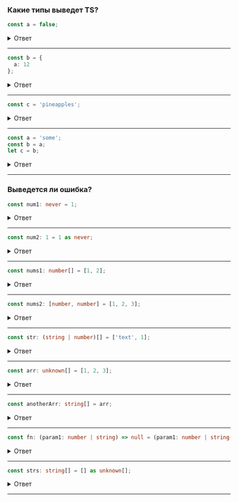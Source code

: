 ### Какие типы выведет TS?

```typescript
const a = false;
```

<details><summary>Ответ</summary>

Тип переменной `a` будет выведен как `false`.

</details>
<hr />

```typescript
const b = {
  a: 12
};
```

<details><summary>Ответ</summary>

Тип переменной `b` будет выведен как объект с одним свойством `a`, имеющим тип `number`.

</details>
<hr />

```typescript
const c = 'pineapples';
```

<details><summary>Ответ</summary>

Тип переменной `c` будет выведен как `pineapples`.

</details>
<hr />

```typescript
const a = 'some';
const b = a;
let c = b;
```

<details><summary>Ответ</summary>

Тип переменной `b` будет `some`, так как она присваивается значению переменной `a`, которая имеет тип const `string`. Тип переменной `с` будет выведен как `string`.

</details>
<hr />

### Выведется ли ошибка?

```typescript
const num1: never = 1;
```

<details><summary>Ответ</summary>

Здесь будет ошибка, так как тип `never` представляет недостижимое значение, и нельзя присвоить ему значение типа `number`.

</details>
<hr />

```typescript
const num2: 1 = 1 as never;
```

<details><summary>Ответ</summary>

Здесь не будет ошибки, так как тип `1` представляет конкретное значение `1`, и приведение типа `never` к `1` является допустимым.

</details>
<hr />

```typescript
const nums1: number[] = [1, 2];
```

<details><summary>Ответ</summary>

Здесь не будет ошибки, так как переменная `nums1` объявлена как массив чисел(кортеж) (`number[]`), и ей присваивается массив `[1, 2]`, состоящий из чисел.

</details>
<hr />

```typescript
const nums2: [number, number] = [1, 2, 3];
```

<details><summary>Ответ</summary>

Здесь будет ошибка, так как переменная `nums2` объявлена как кортеж с двумя элементами (`[number, number]`), но ей присваивается массив `[1, 2, 3]`, содержащий три элемента.

</details>
<hr />

```typescript
const str: (string | number)[] = ['text', 1];
```

<details><summary>Ответ</summary>

Здесь не будет ошибки, так как переменная `str` объявлена как массив, содержащий элементы типа `string` или `number`, и ей присваивается массив `["text", 1]`, который соответствует этому типу.

</details>
<hr />

```typescript
const arr: unknown[] = [1, 2, 3];
```

<details><summary>Ответ</summary>

Здесь не будет ошибки, так как переменная `arr` объявлена как массив, содержащий элементы неизвестного типа (`unknown`), и ей присваивается массив `[1, 2, 3]`, который может быть присвоен любому типу.

</details>
<hr />

```typescript
const anotherArr: string[] = arr;
```

<details><summary>Ответ</summary>

Здесь будет ошибка, так как переменная `anotherArr` объявлена как массив строк (`string[]`), но ей присваивается массив `arr`, который имеет тип `unknown[]`. Нельзя присвоить массиву неизвестного типа массив строк.

</details>
<hr />

```typescript
const fn: (param1: number | string) => null = (param1: number | string | boolean) => null;
```

<details><summary>Ответ</summary>

Здесь не будет ошибки, так как переменная `fn` объявлена как функция, принимающая параметр типа `number` или `string` и возвращающая `null`, и ей присваивается функция, принимающая параметр типа `number`, `string` или `boolean` и также возвращающая `null`. Функция с более широким типом параметра может быть присвоена функции с более узким типом параметра.

</details>
<hr />

```typescript
const strs: string[] = [] as unknown[];
```

<details><summary>Ответ</summary>

Здесь не будет ошибки, так как переменная `strs` объявлена как массив строк (`string[]`), и ей присваивается пустой массив, приведенный к типу `unknown[]`. Приведение типа пустого массива к `unknown[]` является допустимым.

</details>
<hr />
